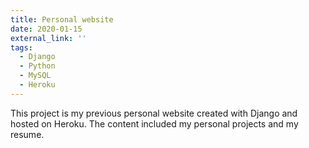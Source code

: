 ```yaml
---
title: Personal website
date: 2020-01-15
external_link: ''
tags:
  - Django
  - Python
  - MySQL
  - Heroku
---
```


This project is my previous personal website created with Django and hosted on Heroku. The content included my personal projects and my resume.

<!--more-->
